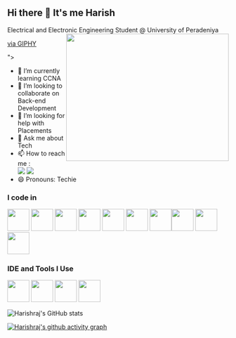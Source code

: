 ## Hi there 👋 It's me Harish

Electrical and Electronic Engineering Student @ University of Peradeniya
<img align="right" width="370" height="290" src="https://giphy.com/embed/Cpaq8odLDnHkDlHK1V" width="480" height="290" style="" frameBorder="0" class="giphy-embed" allowFullScreen></iframe><p><a href="https://giphy.com/gifs/Cpaq8odLDnHkDlHK1V">via GIPHY</a></p>">
                                    
- 🌱 I’m currently learning CCNA
- 👯 I’m looking to collaborate on Back-end Development
- 🤔 I’m looking for help with Placements
- 💬 Ask me about Tech
- 📫 How to reach me :
<br /> [<img src="https://img.shields.io/badge/Instagram-E4405F?style=for-the-badge&logo=instagram&logoColor=white" />](https://www.instagram.com/harishraj_ta/) [<img src="https://img.shields.io/badge/LinkedIn-0077B5?style=for-the-badge&logo=linkedin&logoColor=white" />](https://www.linkedin.com/in/harish-raj-/)
- 😄 Pronouns: Techie

### I code in
<img height="50" width="50" src="https://img.icons8.com/color/48/000000/python.png" /> <img height="50" width="50" src="https://img.icons8.com/color/48/000000/c-programming.png" /> <img height="50" width="50" src="https://img.icons8.com/color/48/000000/c-plus-plus-logo.png" /> <img height="50" width="50" src="https://img.icons8.com/color/48/000000/java-coffee-cup-logo.png" /> <img height="50" width="50" src="https://img.icons8.com/color/48/000000/html-5.png" /> <img height="50" width="50" src="https://img.icons8.com/color/48/000000/css3.png" />
<img height="50" width="50" src="https://img.icons8.com/color/48/000000/javascript.png"/><img  height="50" width="50" src="https://img.icons8.com/color/48/000000/react-native.png"/>  <img height="50" width="50" src="https://img.icons8.com/color/48/000000/mysql-logo.png"/> <img height="50" width="50" src="https://img.icons8.com/color/48/000000/nodejs.png"/> 

### IDE and Tools I Use
<img height="50" width="50" src="https://img.icons8.com/color/48/000000/visual-studio-code-2019.png"/> <img height="50" width="50" src="https://img.icons8.com/color/48/000000/pycharm.png"/> <img height="50" width="50" src="https://img.icons8.com/color/50/000000/git.png"/>  <img height="50" src="https://img.icons8.com/officel/480/null/java-eclipse.png"/>


![Harishraj's GitHub stats](https://github-readme-stats.vercel.app/api?username=harishrajT&theme=dark&show_icons=true&&hide=issues,contribs)

[![Harishraj's github activity graph](https://github-readme-activity-graph.vercel.app/graph?username=harishrajT&bg_color=050505&color=ffffff&line=9e4c98&point=928787&area=true&hide_border=true)](https://github.com/ashutosh00710/github-readme-activity-graph)
